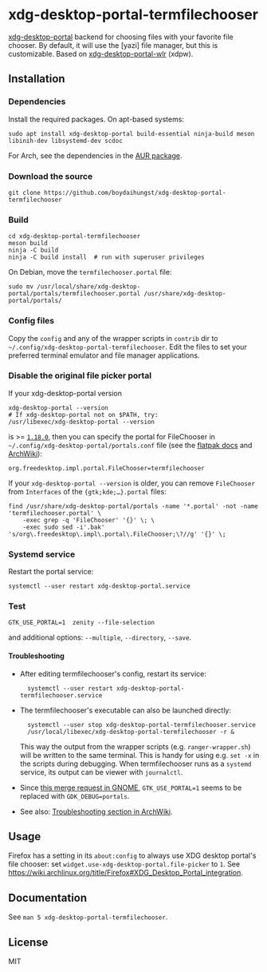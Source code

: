 # xdg-desktop-portal-termfilechooser

[xdg-desktop-portal] backend for choosing files with your favorite file chooser.
By default, it will use the [yazi] file manager, but this is customizable.
Based on [xdg-desktop-portal-wlr] (xdpw).

## Installation

### Dependencies

Install the required packages. On apt-based systems:

	sudo apt install xdg-desktop-portal build-essential ninja-build meson libinih-dev libsystemd-dev scdoc

For Arch, see the dependencies in the [AUR package](https://aur.archlinux.org/packages/xdg-desktop-portal-termfilechooser-git#pkgdeps).

### Download the source

	git clone https://github.com/boydaihungst/xdg-desktop-portal-termfilechooser

### Build

	cd xdg-desktop-portal-termfilechooser
	meson build
	ninja -C build
	ninja -C build install  # run with superuser privileges

On Debian, move the `termfilechooser.portal` file:

	sudo mv /usr/local/share/xdg-desktop-portal/portals/termfilechooser.portal /usr/share/xdg-desktop-portal/portals/

### Config files

Copy the `config` and any of the wrapper scripts in `contrib` dir to `~/.config/xdg-desktop-portal-termfilechooser`. Edit the files to set your preferred terminal emulator and file manager applications.

### Disable the original file picker portal

If your xdg-desktop-portal version

	xdg-desktop-portal --version
	# If xdg-desktop-portal not on $PATH, try:
	/usr/libexec/xdg-desktop-portal --version

is >= [`1.18.0`](https://github.com/flatpak/xdg-desktop-portal/releases/tag/1.18.0), then you can specify the portal for FileChooser in `~/.config/xdg-desktop-portal/portals.conf` file (see the [flatpak docs](https://flatpak.github.io/xdg-desktop-portal/docs/portals.conf.html) and [ArchWiki](wiki.archlinux.org/title/XDG_Desktop_Portal#Configuration)):

	org.freedesktop.impl.portal.FileChooser=termfilechooser

If your `xdg-desktop-portal --version` is older, you can remove `FileChooser` from `Interfaces` of the `{gtk;kde;…}.portal` files:

	find /usr/share/xdg-desktop-portal/portals -name '*.portal' -not -name 'termfilechooser.portal' \
		-exec grep -q 'FileChooser' '{}' \; \
		-exec sudo sed -i'.bak' 's/org\.freedesktop\.impl\.portal\.FileChooser;\?//g' '{}' \;


### Systemd service

Restart the portal service:

	systemctl --user restart xdg-desktop-portal.service

### Test

	GTK_USE_PORTAL=1  zenity --file-selection

and additional options: `--multiple`, `--directory`, `--save`.

#### Troubleshooting

- After editing termfilechooser's config, restart its service:

		systemctl --user restart xdg-desktop-portal-termfilechooser.service

- The termfilechooser's executable can also be launched directly:

		systemctl --user stop xdg-desktop-portal-termfilechooser.service
		/usr/local/libexec/xdg-desktop-portal-termfilechooser -r &

	This way the output from the wrapper scripts (e.g. `ranger-wrapper.sh`) will be written to the same terminal. This is handy for using e.g. `set -x` in the scripts during debugging.
	When termfilechooser runs as a `systemd` service, its output can be viewer with `journalctl`.

- Since [this merge request in GNOME](https://gitlab.gnome.org/GNOME/gtk/-/merge_requests/4829), `GTK_USE_PORTAL=1` seems to be replaced with `GDK_DEBUG=portals`.

- See also: [Troubleshooting section in ArchWiki](wiki.archlinux.org/title/XDG_Desktop_Portal#Troubleshooting).


## Usage

Firefox has a setting in its `about:config` to always use XDG desktop portal's file chooser: set `widget.use-xdg-desktop-portal.file-picker` to `1`. See https://wiki.archlinux.org/title/Firefox#XDG_Desktop_Portal_integration.

## Documentation

See `man 5 xdg-desktop-portal-termfilechooser`.

## License

MIT

[xdg-desktop-portal]: https://github.com/flatpak/xdg-desktop-portal
[xdg-desktop-portal-wlr]: https://github.com/emersion/xdg-desktop-portal-wlr
[ranger]: https://ranger.github.io/
